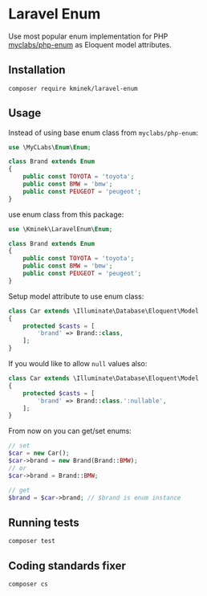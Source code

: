 # Laravel Enum

Use most popular enum implementation for PHP  
[myclabs/php-enum](https://github.com/myclabs/php-enum) as Eloquent model attributes.

## Installation

```shell
composer require kminek/laravel-enum
```

## Usage

Instead of using base enum class from `myclabs/php-enum`:

```php
use \MyCLabs\Enum\Enum;

class Brand extends Enum
{
    public const TOYOTA = 'toyota';
    public const BMW = 'bmw';
    public const PEUGEOT = 'peugeot';
}
```

use enum class from this package:

```php
use \Kminek\LaravelEnum\Enum;

class Brand extends Enum
{
    public const TOYOTA = 'toyota';
    public const BMW = 'bmw';
    public const PEUGEOT = 'peugeot';
}
```

Setup model attribute to use enum class:

```php
class Car extends \Illuminate\Database\Eloquent\Model
{
    protected $casts = [
        'brand' => Brand::class,
    ];
}
```

If you would like to allow `null` values also:

```php
class Car extends \Illuminate\Database\Eloquent\Model
{
    protected $casts = [
        'brand' => Brand::class.':nullable',
    ];
}
```

From now on you can get/set enums:

```php
// set
$car = new Car();
$car->brand = new Brand(Brand::BMW);
// or
$car->brand = Brand::BMW;

// get
$brand = $car->brand; // $brand is enum instance
```

## Running tests

```shell
composer test
```

## Coding standards fixer

```shell
composer cs
```
